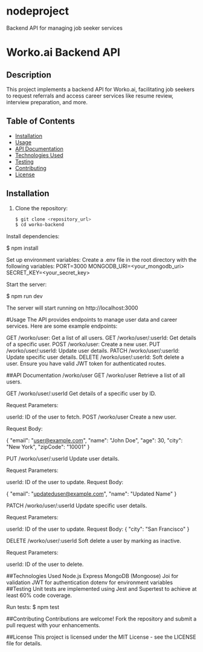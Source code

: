 # nodeproject
Backend API for managing job seeker services

# Worko.ai Backend API

## Description

This project implements a backend API for Worko.ai, facilitating job seekers to request referrals and access career services like resume review, interview preparation, and more.

## Table of Contents

- [Installation](#installation)
- [Usage](#usage)
- [API Documentation](#api-documentation)
- [Technologies Used](#technologies-used)
- [Testing](#testing)
- [Contributing](#contributing)
- [License](#license)

## Installation

1. Clone the repository:

   ```bash
   $ git clone <repository_url>
   $ cd worko-backend

Install dependencies:

$ npm install

Set up environment variables:
Create a .env file in the root directory with the following variables:
PORT=3000
MONGODB_URI=<your_mongodb_uri>
SECRET_KEY=<your_secret_key>

Start the server:

$ npm run dev

The server will start running on http://localhost:3000

#Usage
The API provides endpoints to manage user data and career services. Here are some example endpoints:

GET /worko/user: Get a list of all users.
GET /worko/user/:userId: Get details of a specific user.
POST /worko/user: Create a new user.
PUT /worko/user/:userId: Update user details.
PATCH /worko/user/:userId: Update specific user details.
DELETE /worko/user/:userId: Soft delete a user.
Ensure you have valid JWT token for authenticated routes.

##API Documentation
/worko/user
GET /worko/user
Retrieve a list of all users.

GET /worko/user/:userId
Get details of a specific user by ID.

Request Parameters:

userId: ID of the user to fetch.
POST /worko/user
Create a new user.

Request Body:

{
  "email": "user@example.com",
  "name": "John Doe",
  "age": 30,
  "city": "New York",
  "zipCode": "10001"
}

PUT /worko/user/:userId
Update user details.

Request Parameters:

userId: ID of the user to update.
Request Body:

{
  "email": "updateduser@example.com",
  "name": "Updated Name"
}

PATCH /worko/user/:userId
Update specific user details.

Request Parameters:

userId: ID of the user to update.
Request Body:
{
  "city": "San Francisco"
}


DELETE /worko/user/:userId
Soft delete a user by marking as inactive.

Request Parameters:

userId: ID of the user to delete.

##Technologies Used
Node.js
Express
MongoDB (Mongoose)
Joi for validation
JWT for authentication
dotenv for environment variables
##Testing
Unit tests are implemented using Jest and Supertest to achieve at least 60% code coverage.

Run tests:
$ npm test

##Contributing
Contributions are welcome! Fork the repository and submit a pull request with your enhancements.


##License
This project is licensed under the MIT License - see the LICENSE file for details.
